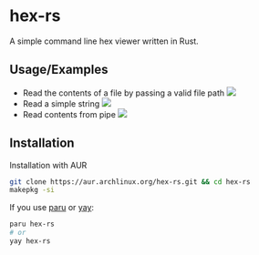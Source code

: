 
# hex-rs

A simple command line hex viewer written in Rust.


## Usage/Examples

- Read the contents of a file by passing a valid file path
    ![](https://i.imgur.com/nbSN8Jt.png)
- Read a simple string
    ![](https://i.imgur.com/DTwbqoi.png)
- Read contents from pipe
    ![](https://i.imgur.com/aLx8Dq7.png)
## Installation

Installation with AUR

```bash
git clone https://aur.archlinux.org/hex-rs.git && cd hex-rs
makepkg -si
```

If you use [paru](https://github.com/Morganamilo/paru) or [yay](https://github.com/Jguer/yay):

```bash
paru hex-rs
# or
yay hex-rs
```